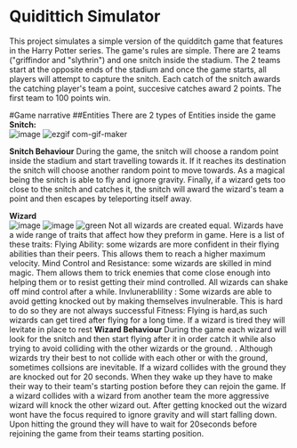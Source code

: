# Quidittich Simulator
This project simulates a simple version of the quidditch game that features in the Harry Potter series.
The game's rules are simple. There are 2 teams ("griffindor and "slythrin") and one snitch inside the stadium. The 2 teams start at
the opposite ends of the stadium and once the game starts, all players will attempt to capture the snitch. Each catch of the snitch 
awards the catching player's team a point, succesive catches award 2 points. The first team to 100 points win.

#Game narrative
##Entities
There are 2 types of Entities inside the game
**Snitch:**
<br />
![image](https://user-images.githubusercontent.com/69083495/109401072-3e56f780-7955-11eb-9d74-3efabdccbb5d.png)
![ezgif com-gif-maker](https://user-images.githubusercontent.com/69083495/109402737-0655b180-7961-11eb-85b0-d386b1990653.gif)

**Snitch Behaviour**
During the game, the snitch will choose a random point inside the stadium and start travelling towards it. If it reaches its destination the snitch will choose another random point to move towards. As a magical being the snitch is able to fly and ignore gravity. Finally, if a wizard gets too close to the snitch and catches it, the snitch will award the wizard's team a point and then escapes by teleporting itself away.

**Wizard**
<br />
![image](https://user-images.githubusercontent.com/69083495/109402033-297d6280-795b-11eb-9987-f71740bb8479.png)
![image](https://user-images.githubusercontent.com/69083495/109402009-0488ef80-795b-11eb-8462-de1a3b27881b.png)
![green](https://user-images.githubusercontent.com/69083495/109402054-4dd93f00-795b-11eb-9531-77e5a0fc78b0.gif)
Not all wizards are created equal. Wizards have a wide range of traits that affect how they preform in game. Here is a list of these traits:
Flying Ability: some wizards are more confident in their flying abilities than their peers. This allows them to reach a higher maximum velocity.
Mind Control and Resistance: some wizards are skilled in mind magic. Them allows them to trick enemies that come close enough into helping them or to resist getting their mind controlled. All wizards can shake off mind control after a while.
Invlunerablility : Some wizards are able to avoid getting knocked out by making themselves invulnerable. This is hard to do so they are not always successful
Fitness: Flying is hard,as such wizards can get tired after flying for a long time. If a wizard is tired they will levitate in place to rest
**Wizard Behaviour**
During the game each wizard will look for the snitch and then start flying after it in order catch it while also trying to avoid colliding with the other wizards or the ground. . Although wizards try their best to not collide with each other or with the ground, sometimes collsions are inevitable. If a wizard collides with the ground they are knocked out for 20 seconds. When they wake up they have to make their way to their team's starting postion before they can rejoin the game. If a wizard collides with a wizard from another team the more aggressive wizard will knock the other wizard out. After getting knocked out the wizard wont have the focus required to ignore gravity and will start falling down. Upon hitting the ground they will have to wait for 20seconds before rejoining the game from their teams starting position.



